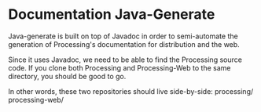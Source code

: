 Documentation Java-Generate
===========================

Java-generate is built on top of Javadoc in order to semi-automate the
generation of Processing's documentation for distribution and the web.

Since it uses Javadoc, we need to be able to find the Processing source
code. If you clone both Processing and Processing-Web to the same directory,
you should be good to go.

In other words, these two repositories should live side-by-side:
processing/
processing-web/
